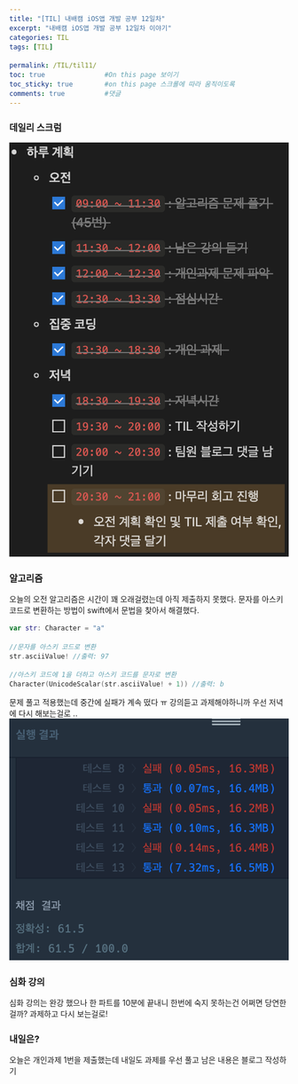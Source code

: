 ```yaml
---
title: "[TIL] 내배캠 iOS앱 개발 공부 12일차"
excerpt: "내배캠 iOS앱 개발 공부 12일차 이야기"
categories: TIL
tags: [TIL]

permalink: /TIL/til11/   
toc: true               #On this page 보이기 
toc_sticky: true        #on this page 스크롤에 따라 움직이도록 
comments: true          #댓글
---
```

### 데일리 스크럼  
![](/assets/images/categories/til/2024-03-13-til12.png)

### 알고리즘 
오늘의 오전 알고리즘은 시간이 꽤 오래걸렸는데 아직 제출하지 못했다. 문자를 아스키 코드로 변환하는 방법이 swift에서 문법을 찾아서 해결했다. 

```swift 
var str: Character = "a"

//문자를 아스키 코드로 변환
str.asciiValue! //출력: 97 

//아스키 코드에 1을 더하고 아스키 코드를 문자로 변환
Character(UnicodeScalar(str.asciiValue! + 1)) //출력: b 
```

문제 풀고 적용했는데 중간에 실패가 계속 떴다 ㅠ 강의듣고 과제해야하니까 우선 저녁에 다시 해보는걸로 .. 
![](/assets/images/categories/til/2024-03-13-til12-2.png)

### 심화 강의
심화 강의는 완강 했으나 한 파트를 10분에 끝내니 한번에 숙지 못하는건 어쩌면 당연한걸까? 과제하고 다시 보는걸로! 

### 내일은? 
오늘은 개인과제 1번을 제출했는데 내일도 과제를 우선 풀고 남은 내용은 블로그 작성하기    
